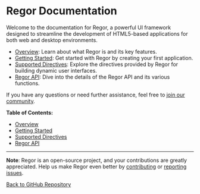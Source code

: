 # Regor Documentation

Welcome to the documentation for Regor, a powerful UI framework designed to streamline the development of HTML5-based applications for both web and desktop environments.

- [Overview](overview.md): Learn about what Regor is and its key features.
- [Getting Started](getting-started.md): Get started with Regor by creating your first application.
- [Supported Directives](directives/directives.md): Explore the directives provided by Regor for building dynamic user interfaces.
- [Regor API](api/regor-api.md): Dive into the details of the Regor API and its various functions.

If you have any questions or need further assistance, feel free to [join our community](#).

**Table of Contents:**

- [Overview](overview.md)
- [Getting Started](getting-started.md)
- [Supported Directives](directives/directives.md)
- [Regor API](api/regor-api.md)

---

**Note**: Regor is an open-source project, and your contributions are greatly appreciated. Help us make Regor even better by [contributing](../.github/CONTRIBUTING.md) or [reporting issues](#issues).

[Back to GitHub Repository](https://github.com/koculu/Regor)
